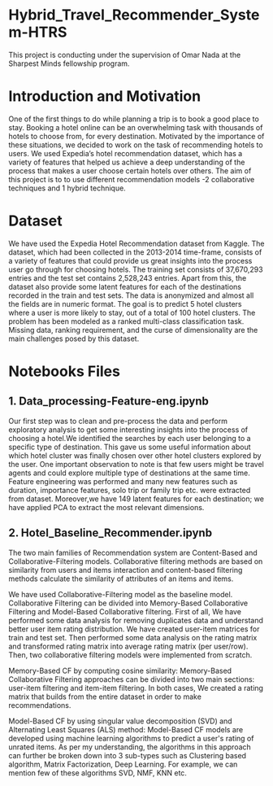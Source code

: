 # Hybrid_Travel_Recommender_System-HTRS

This project is conducting under the supervision of Omar Nada at the Sharpest Minds fellowship program.

# Introduction and Motivation

One of the first things to do while planning a trip is to book a good place to stay. Booking a hotel online can be an overwhelming task with thousands of hotels to choose from, for every destination. Motivated by the importance of these situations, we decided to work on the task of recommending hotels to users. We used Expedia’s hotel recommendation dataset, which has a variety of features that helped us achieve a deep understanding of the process that makes a user choose certain hotels over others. The aim of this project is to to use different recommendation models -2 collaborative techniques and 1 hybrid technique. 


# Dataset

We have used the Expedia Hotel Recommendation dataset from Kaggle. The dataset, which had been collected in the 2013-2014 time-frame, consists of a variety of features that could provide us great insights into the process user go through for choosing hotels. The training set consists of 37,670,293 entries and the test set contains 2,528,243 entries. Apart from this, the dataset also provide some latent features for each of the destinations recorded in the train and test sets. The data is anonymized and almost all the fields are in numeric format. The goal is to predict 5 hotel clusters where a user is more likely to stay, out of a total of 100 hotel clusters. The problem has been modeled as a ranked multi-class classification task. Missing data, ranking requirement, and the curse of dimensionality are the main challenges posed by this dataset. 

# Notebooks Files

## 1. Data_processing-Feature-eng.ipynb
Our first step was to clean and pre-process the data and perform exploratory analysis to get some interesting insights into the process of choosing a hotel.We identified the searches by each user belonging to a specific type of destination. This gave us some useful information about which hotel cluster was finally chosen over other hotel clusters explored by the user. One important observation to note is that few users might be travel agents and could explore multiple type of destinations at the same time. Feature engineering was performed and many new features such as duration, importance features, solo trip or family trip etc. were extracted from dataset. Moreover,we have 149 latent features for each destination; we have applied PCA to extract the most relevant dimensions.

## 2. Hotel_Baseline_Recommender.ipynb
The two main families of Recommendation system are Content-Based and Collaborative-Filtering models. Collaborative filtering methods are based on similarity from users and items interaction and content-based filtering methods calculate the similarity of attributes of an items and items. 

We have used Collaborative-Filtering model as the baseline model. Collaborative Filtering can be divided into Memory-Based Collaborative Filtering and Model-Based Collaborative filtering. First of all, We have performed some data analysis for removing duplicates data and understand better user item rating distribution. We have created user-item matrices for train and test set. Then performed some data analysis on the rating matrix and transformed rating matrix into average rating matrix (per user/row). Then, two collaborative filtering models were implemented from scratch.

Memory-Based CF by computing cosine similarity: Memory-Based Collaborative Filtering approaches can be divided into two main sections: user-item filtering and item-item filtering. In both cases, We created a rating matrix that builds from the entire dataset in order to make recommendations.

Model-Based CF by using singular value decomposition (SVD) and Alternating Least Squares (ALS) method: Model-Based CF models are developed using machine learning algorithms to predict a user's rating of unrated items.  As per my understanding, the algorithms in this approach can further be broken down into 3 sub-types such as Clustering based algorithm, Matrix Factorization, Deep Learning. For example, we can mention few of these algorithms SVD, NMF, KNN etc.


